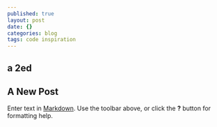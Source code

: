 ```yaml
---
published: true
layout: post
date: {}
categories: blog
tags: code inspiration
---
```





## a 2ed

## A New Post

Enter text in [Markdown](http://daringfireball.net/projects/markdown/). Use the toolbar above, or click the **?** button for formatting help.
